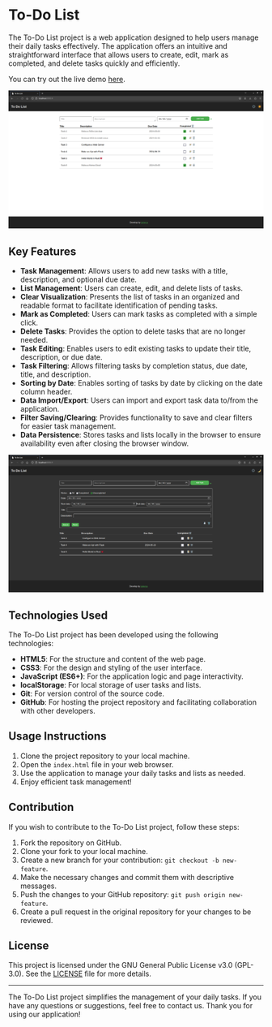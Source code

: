 # To-Do List

The To-Do List project is a web application designed to help users manage their daily tasks effectively. The application offers an intuitive and straightforward interface that allows users to create, edit, mark as completed, and delete tasks quickly and efficiently.

You can try out the live demo [here](https://jarierca.github.io/ToDoList/).

![ligth mode](img/ligth-mode.png)

## Key Features

- **Task Management**: Allows users to add new tasks with a title, description, and optional due date.
- **List Management**: Users can create, edit, and delete lists of tasks.
- **Clear Visualization**: Presents the list of tasks in an organized and readable format to facilitate identification of pending tasks.
- **Mark as Completed**: Users can mark tasks as completed with a simple click.
- **Delete Tasks**: Provides the option to delete tasks that are no longer needed.
- **Task Editing**: Enables users to edit existing tasks to update their title, description, or due date.
- **Task Filtering**: Allows filtering tasks by completion status, due date, title, and description.
- **Sorting by Date**: Enables sorting of tasks by date by clicking on the date column header.
- **Data Import/Export**: Users can import and export task data to/from the application.
- **Filter Saving/Clearing**: Provides functionality to save and clear filters for easier task management.
- **Data Persistence**: Stores tasks and lists locally in the browser to ensure availability even after closing the browser window.

![Filter](img/dark-mode-filter.png)

## Technologies Used

The To-Do List project has been developed using the following technologies:

- **HTML5**: For the structure and content of the web page.
- **CSS3**: For the design and styling of the user interface.
- **JavaScript (ES6+)**: For the application logic and page interactivity.
- **localStorage**: For local storage of user tasks and lists.
- **Git**: For version control of the source code.
- **GitHub**: For hosting the project repository and facilitating collaboration with other developers.

## Usage Instructions

1. Clone the project repository to your local machine.
2. Open the `index.html` file in your web browser.
3. Use the application to manage your daily tasks and lists as needed.
4. Enjoy efficient task management!

## Contribution

If you wish to contribute to the To-Do List project, follow these steps:

1. Fork the repository on GitHub.
2. Clone your fork to your local machine.
3. Create a new branch for your contribution: `git checkout -b new-feature`.
4. Make the necessary changes and commit them with descriptive messages.
5. Push the changes to your GitHub repository: `git push origin new-feature`.
6. Create a pull request in the original repository for your changes to be reviewed.

## License

This project is licensed under the GNU General Public License v3.0 (GPL-3.0). See the [LICENSE](LICENSE) file for more details.

---

The To-Do List project simplifies the management of your daily tasks. If you have any questions or suggestions, feel free to contact us. Thank you for using our application!
